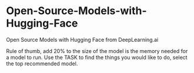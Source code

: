 # Open-Source-Models-with-Hugging-Face
Open Source Models with Hugging Face from DeepLearning.ai

Rule of thumb, add 20% to the size of the model is the memory needed for a model to run.
Use the TASK to find the things you would like to do, select the top recommended model.
